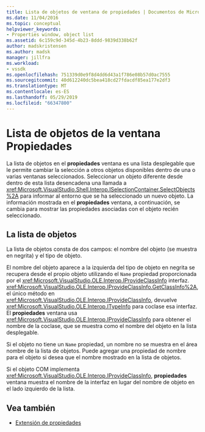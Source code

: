 ```yaml
---
title: Lista de objetos de ventana de propiedades | Documentos de Microsoft
ms.date: 11/04/2016
ms.topic: conceptual
helpviewer_keywords:
- Properties window, object list
ms.assetid: 6c159c9d-345d-4b23-8ddd-9839d338b62f
author: madskristensen
ms.author: madsk
manager: jillfra
ms.workload:
- vssdk
ms.openlocfilehash: 751339d0e9f8d4dd6d43a1f786e08b57d0ac7555
ms.sourcegitcommit: 40d612240dc5bea418cd27fdacdf85ea177e2df3
ms.translationtype: MT
ms.contentlocale: es-ES
ms.lasthandoff: 05/29/2019
ms.locfileid: "66347800"
---
```

# <a name="properties-window-object-list"></a>Lista de objetos de la ventana Propiedades
La lista de objetos en el **propiedades** ventana es una lista desplegable que le permite cambiar la selección a otros objetos disponibles dentro de una o varias ventanas seleccionados. Seleccionar un objeto diferente desde dentro de esta lista desencadena una llamada a <xref:Microsoft.VisualStudio.Shell.Interop.ISelectionContainer.SelectObjects%2A> para informar al entorno que se ha seleccionado un nuevo objeto. La información mostrada en el **propiedades** ventana, a continuación, se cambia para mostrar las propiedades asociadas con el objeto recién seleccionado.

## <a name="the-object-list"></a>La lista de objetos
 La lista de objetos consta de dos campos: el nombre del objeto (se muestra en negrita) y el tipo de objeto.

 El nombre del objeto aparece a la izquierda del tipo de objeto en negrita se recupera desde el propio objeto utilizando el `Name` propiedad proporcionada por el <xref:Microsoft.VisualStudio.OLE.Interop.IProvideClassInfo> interfaz. <xref:Microsoft.VisualStudio.OLE.Interop.IProvideClassInfo.GetClassInfo%2A>, el único método en <xref:Microsoft.VisualStudio.OLE.Interop.IProvideClassInfo>, devuelve <xref:Microsoft.VisualStudio.OLE.Interop.ITypeInfo> para coclase esa interfaz. El **propiedades** ventana usa <xref:Microsoft.VisualStudio.OLE.Interop.IProvideClassInfo> para obtener el nombre de la coclase, que se muestra como el nombre del objeto en la lista desplegable.

 Si el objeto no tiene un `Name` propiedad, un nombre no se muestra en el área nombre de la lista de objetos. Puede agregar una propiedad de nombre para el objeto si desea que el nombre mostrado en la lista de objetos.

 Si el objeto COM implementa <xref:Microsoft.VisualStudio.OLE.Interop.IProvideClassInfo>, **propiedades** ventana muestra el nombre de la interfaz en lugar del nombre de objeto en el lado izquierdo de la lista.

## <a name="see-also"></a>Vea también
- [Extensión de propiedades](../../extensibility/internals/extending-properties.md)